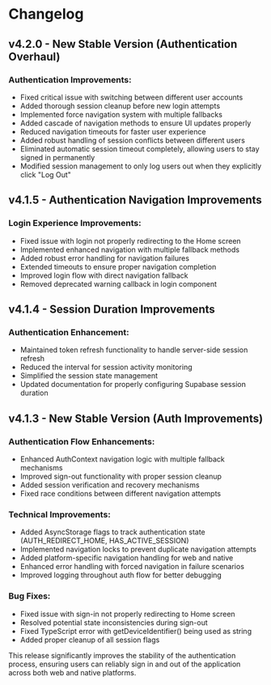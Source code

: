 # Changelog

## v4.2.0 - New Stable Version (Authentication Overhaul)

### Authentication Improvements:
- Fixed critical issue with switching between different user accounts
- Added thorough session cleanup before new login attempts
- Implemented force navigation system with multiple fallbacks
- Added cascade of navigation methods to ensure UI updates properly
- Reduced navigation timeouts for faster user experience
- Added robust handling of session conflicts between different users
- Eliminated automatic session timeout completely, allowing users to stay signed in permanently
- Modified session management to only log users out when they explicitly click "Log Out"

## v4.1.5 - Authentication Navigation Improvements

### Login Experience Improvements:
- Fixed issue with login not properly redirecting to the Home screen
- Implemented enhanced navigation with multiple fallback methods
- Added robust error handling for navigation failures
- Extended timeouts to ensure proper navigation completion
- Improved login flow with direct navigation fallback
- Removed deprecated warning callback in login component

## v4.1.4 - Session Duration Improvements

### Authentication Enhancement:
- Maintained token refresh functionality to handle server-side session refresh
- Reduced the interval for session activity monitoring
- Simplified the session state management
- Updated documentation for properly configuring Supabase session duration

## v4.1.3 - New Stable Version (Auth Improvements)

### Authentication Flow Enhancements:
- Enhanced AuthContext navigation logic with multiple fallback mechanisms
- Improved sign-out functionality with proper session cleanup
- Added session verification and recovery mechanisms
- Fixed race conditions between different navigation attempts

### Technical Improvements:
- Added AsyncStorage flags to track authentication state (AUTH_REDIRECT_HOME, HAS_ACTIVE_SESSION)
- Implemented navigation locks to prevent duplicate navigation attempts
- Added platform-specific navigation handling for web and native
- Enhanced error handling with forced navigation in failure scenarios
- Improved logging throughout auth flow for better debugging

### Bug Fixes:
- Fixed issue with sign-in not properly redirecting to Home screen
- Resolved potential state inconsistencies during sign-out
- Fixed TypeScript error with getDeviceIdentifier() being used as string
- Added proper cleanup of all session flags

This release significantly improves the stability of the authentication process, ensuring users can reliably sign in and out of the application across both web and native platforms. 